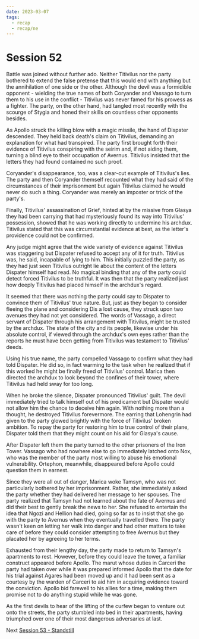 ```yaml
---
date: 2023-03-07
tags:
  - recap
  - recap/ne
---
```

# Session 52

Battle was joined without further ado. Neither Titivilus nor the party bothered to extend the false pretense that this would end with anything but the annihilation of one side or the other. Although the devil was a formidible opponent - wielding the true names of both Coryander and Vassago to turn them to his use in the conflict - Titivilus was never famed for his prowess as a fighter. The party, on the other hand, had tangled most recently with the scourge of Stygia and honed their skills on countless other opponents besides.

As Apollo struck the killing blow with a magic missile, the hand of Dispater descended. They held back death's claim on Titivilus, demanding an explanation for what had transpired. The party first brought forth their evidence of Titivilus conspiring with the seirim and, if not aiding them, turning a blind eye to their occupation of Avernus. Titivilus insisted that the letters they had found contained no such proof.

Coryander's disappearance, too, was a clear-cut example of Titivilus's lies. The party and then Coryander themself recounted what they had said of the circumstances of their imprisonment but again Titivilus claimed he would never do such a thing. Coryander was merely an imposter or trick of the party's.

Finally, Titivilus' assassination of Grief, hinted at by the missive from Glasya they had been carrying that had mysteriously found its way into Titivilus' possession, showed that he was working directly to undermine his archdux. Titivilus stated that this was circumstantial evidence at best, as the letter's providence could not be confirmed.

Any judge might agree that the wide variety of evidence against Titivilus was staggering but Dispater refused to accept any of it for truth. Titivilus was, he said, incapable of lying to him. This initially puzzled the party, as they had just seen Titivilus outright lie about the content of the letters Dispater himself had read. No magical binding that any of the party could detect forced Titivilus to be truthful. It was then that the party realized just how deeply Titivilus had placed himself in the archdux's regard.

It seemed that there was nothing the party could say to Dispater to convince them of Titivilus' true nature. But, just as they began to consider fleeing the plane and considering Dis a lost cause, they struck upon two avenues they had not yet considered. The words of Vassago, a direct servant of Dispater through his arrangement with Titivilus, might be trusted by the archdux. The state of the city and its people, likewise under his absolute control, if viewed through the archdux's own eyes rather than the reports he must have been getting from Titivilus was testament to Titivilus' deeds.

Using his true name, the party compelled Vassago to confirm what they had told Dispater. He did so, in fact warming to the task when he realized that if this worked he might be finally freed of Titivilus' control. Marica then directed the archdux to look beyond the confines of their tower, where Titivilus had held sway for too long.

When he broke the silence, Dispater pronounced Titivilus' guilt. The devil immediately tried to talk himself out of his predicament but Dispater would not allow him the chance to deceive him again. With nothing more than a thought, he destroyed Titivilus forevermore. The earring that Lohengrin had given to the party glowed brightly with the force of Titivilus' broken ambition. To repay the party for restoring him to true control of their plane, Dispater told them that they might count on his aid for Glasya's cause.

After Dispater left them the party turned to the other prisoners of the Iron Tower. Vassago who had nowhere else to go immediately latched onto Nox, who was the member of the party most willing to abuse his emotional vulnerability. Ortephon, meanwhile, disappeared before Apollo could question them in earnest.

Since they were all out of danger, Marica woke Tamsyn, who was not particularly bothered by her imprisonment. Rather, she immediately asked the party whether they had delivered her message to her spouses. The party realized that Tamsyn had not learned about the fate of Avernus and did their best to gently break the news to her. She refused to entertain the idea that Ngozi and Hellion had died, going so far as to insist that she go with the party to Avernus when they eventually travelled there. The party wasn't keen on letting her walk into danger and had other matters to take care of before they could consider attempting to free Avernus but they placated her by agreeing to her terms.

Exhausted from their lengthy day, the party made to return to Tamsyn's apartments to rest. However, before they could leave the tower, a familiar construct appeared before Apollo. The marut whose duties in Carceri the party had taken over while it was prepared informed Apollo that the date for his trial against Agares had been moved up and it had been sent as a courtesy by the warden of Carceri to aid him in acquiring evidence toward the conviction. Apollo bid farewell to his allies for a time, making them promise not to do anything stupid while he was gone.

As the first devils to hear of the lifting of the curfew began to venture out onto the streets, the party stumbled into bed in their apartments, having triumphed over one of their most dangerous adversaries at last.

Next
[Session 53 - Standstill](Session%2053%20-%20Standstill.md)